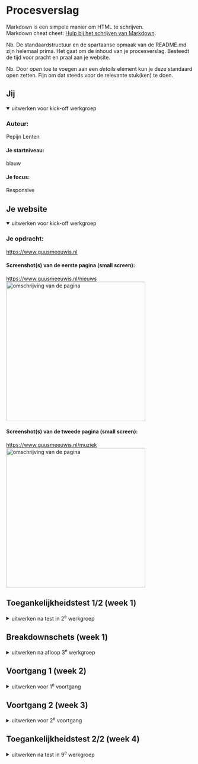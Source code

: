 # Procesverslag
Markdown is een simpele manier om HTML te schrijven.  
Markdown cheat cheet: [Hulp bij het schrijven van Markdown](https://github.com/adam-p/markdown-here/wiki/Markdown-Cheatsheet).

Nb. De standaardstructuur en de spartaanse opmaak van de README.md zijn helemaal prima. Het gaat om de inhoud van je procesverslag. Besteedt de tijd voor pracht en praal aan je website.

Nb. Door *open* toe te voegen aan een *details* element kun je deze standaard open zetten. Fijn om dat steeds voor de relevante stuk(ken) te doen.





## Jij

<details open>
  <summary>uitwerken voor kick-off werkgroep</summary>

  ### Auteur:
  Pepijn Lenten

  #### Je startniveau:
  blauw

  #### Je focus:
 Responsive
 
</details>





## Je website

<details open>
  <summary>uitwerken voor kick-off werkgroep</summary>

  ### Je opdracht:
https://www.guusmeeuwis.nl

  #### Screenshot(s) van de eerste pagina (small screen): 
  https://www.guusmeeuwis.nl/nieuws
 <img src="readme-images/www.guusmeeuwis.nl_nieuws(iPhone 6_7_8).png" width="375px" alt="omschrijving van de pagina">


  #### Screenshot(s) van de tweede pagina (small screen):
https://www.guusmeeuwis.nl/muziek 
    <img src="readme-images/www.guusmeeuwis.nl_muziek(iPhone 6_7_8).png" width="375px" alt="omschrijving van de pagina">
 
</details>



## Toegankelijkheidstest 1/2 (week 1)

<details>
  <summary>uitwerken na test in 2<sup>e</sup> werkgroep</summary>

  ### Bevindingen
  Lijst met je bevindingen die in de test naar voren kwamen:
Test ballon
-Lastig focussen op 1 ding
-1 primaire actie per scherm zou helpen
-Teveel tekst is onmogelijk te lezen
-Grote knoppen
<ul>
  <li>Lastig focussen op 1 ding</li>
<li>1 primaire actie per scherm zou helpen</li>
<li>Teveel tekst is onmogelijk te lezen</li>
<li>Grote knoppen</li>
  </ul>
Test bril
-Grote knoppen en iconen
-Zoekbalk helpt goed, het is lastig om te zoeken met scrollen door producten
-Muis icoontje op het scherm was snel kwijt
-Veel kleine tekst is niet leesbaar
-Veel contrast
<ul>
<li>Grote knoppen en iconen</li>
<li>Zoekbalk helpt goed, het is lastig om te zoeken met scrollen door producten</li>
<li>Muis icoontje op het scherm was snel kwijt</li>
<li>Veel kleine tekst is niet leesbaar</li>
<li>Veel contrast</li>
  </ul>

  WCAG checklist
  <ul>
  <li>met screenreader hoor je de titels van de linkjes 2 keer dubbel, niet zo fijn. </li>
    <li>h2 is een link en een kop in een wat erg verwarrend is. Hij heeft geen hover maar je kan er wel op klikken.</li>
    <li>alle images hebben een alt atribuut</li>
    <li>De website heeft geen focus states, het is gewoon de standaard vormgeving.</li>
    <li>Er is geen dark mode voor de website.</li>
    </ul>
    <li>Er is een goed kleurcontrast</li>
</details>



## Breakdownschets (week 1)

<details>
  <summary>uitwerken na afloop 3<sup>e</sup> werkgroep</summary>

  ### de hele pagina: 
  <img src="readme-images/breakdown1.jpg" width="375px" alt="breakdown van de hele pagina">

  ### dynamisch deel (bijv menu): 
  <img src="readme-images/breakdown2.jpg" width="375px" alt="breakdown van een dynamisch deel">

  ### wellicht nog een dynamisch deel (bijv filter): 
  <img src="readme-images/dummy-plaatje.jpg" width="375px" alt="breakdown van nog een dynamisch deel">

</details>





## Voortgang 1 (week 2)

<details>
  <summary>uitwerken voor 1<sup>e</sup> voortgang</summary>

  ### Stand van zaken
  hier dit ging goed & dit was lastig (neem ook screenshots op van delen van je website en code)
Wat goed gaat is de html en de basis-css van mijn website. Het begint al te lijken op de website die ik heb gekozen, alleen de details die het echt proffesioneel maken missen nog. Waar ik moeite mee heb is de 
form. Ik heb er nog niet heel goed naar gekeken maar ik vind dit onderdeel nog wel lastig. De header is ook nog niet helemaal top maar hier heb ik wel een stuk meer vertrouwen in. Doordat ik ook een hele hoop vergeten ben van vorig jaar vind ik het ook nog lastig om de juiste selectoren te gebruiken. Ik selecteer vaak niet specefiek gennoeg waardoor alles verandert.

  ### Agenda voor meeting
  samen met je groepje opstellen

  | student 1      | student 2          | student 3    | student 4        |
  | Pepijn         | Jim                | Thijs        | Tobias           |
  | Form           | en dit             | en ik dit    | en dan ik dat    |
  | Dunne lijntjes | dit als er tijd is | nog een punt | dit wil ik zeker |
  | Op de website  | ...                | ...          | ...              |


  ### Verslag van meeting
  hier na afloop snel de uitkomsten van de meeting vastleggen

  - onderzoek doen hoe een form werkt.
  - navigatie afmaken, logo in het midden zien te krijgen.
  - footer met navigatie erin maken.

</details>





## Voortgang 2 (week 3)

<details>
  <summary>uitwerken voor 2<sup>e</sup> voortgang</summary>

  ### Stand van zaken
  hier dit ging goed & dit was lastig (neem ook screenshots op van delen van je website en code)
Ik had in week 3 nog steeds moeite met de form. Ik heb een hele tijd gekloot met de afbeelding en daarvoor het witte blokje met de form erin. Ik heb het geprobeert met onder andere position relative en absolute maar dit ging hele gekke dingen doen. Ook heb ik deze week de header en mijn nav helemaal netjes gemaakt. Daarnaast heb ik deze week vooral gefocust op de vormgeving van mijn pagina. Ik heb dus alle articles en koppen netjes gemaakt en alle padding en margin mooi gemaakt. ik ben deze week ook gaan kijken naar animaties maar heb er toen toch voor besloten dat ik voor responsive ga. De animaties gingen me best goed af maar toen ik naar de rest van het lijstje keek leek me responsive toch de betere optie. Ik heb ook alvast een beetje nagedacht over hoe ik mijn website wat leuker kan maken, hij is nu nog namelijk een beetje saai. Het is me deze week ook gelukt om links van mijn artikelen een zwart lijntje te krijgen, dit was een stuk makkelijker dan ik dacht.....

  ### Agenda voor meeting
  samen met je groepje opstellen

  | student 1      | student 2          | student 3    | student 4        |
  | Pepijn         | Jim                | Tobias       | ---              |
  | dit bespreken  | en dit             | en ik dit    | en dan ik dat    |
  | en dat ook nog | dit als er tijd is | nog een punt | dit wil ik zeker |
  | ...            | ...                | ...          | ...              |
Ik had nog een vraagje over forms waar ik niet helemaal uitkwam. Ook vraag ik me af of een <br wel semantisch is

  ### Verslag van meeting
  hier na afloop snel de uitkomsten van de meeting vastleggen

  - Gekeken naar de form. Erg handige tips gekregen waar ik mee verder kan. Zoals de label koppelen aan de input en verschillende soorten input. Zoals text, email, submit en numbers.
  - <br is niet semantisch, dat dacht ik ook al.
  - Erachter gekomen dat je heel veel grappige dingen met forms kan doen.

</details>





## Toegankelijkheidstest 2/2 (week 4)

<details>
  <summary>uitwerken na test in 9<sup>e</sup> werkgroep</summary>

  ### Bevindingen
  Lijst met je bevindingen die in de test naar voren kwamen (geef ook aan wat er verbeterd is):
<ul>
  <li>Bij ieder linkje stond lees meer, dit is natuurlijk niet handig voor slechtzienden dus dit heb ik aangepast naar een naam die wat meer uitlegd.</li>
  <li>De social media iconen hadden geen alt tekst, dit heb ik aangepast.</li>
  <li>Nog geen dark mode, moet dit nog gaan verwerken in mijn website.</li>
  <li>Focus state verbteren, hij heeft nu een rare padding waardoor het af en toe lastig te lezen is.</li>
  <li>Skip link? Weet niet wat het precies inhoudt maar ik heb het niet.</li>
  <li>Ik heb in de input engelse tekst geschreven die hij in het Nederlands voorleest, dit is onverstaanbaar en moet ik nog aanpassen.</li>
  <li> Ik heb mijn code ook nog door de validator gehaald en daar kwam uit dat ik het time element niet goed heb gebruikt. Er moet hier nog een datetime bij zodat de zoekmachine hiernaar kan zoeken, dit heb ik ook aangepast.
</li>
</ul>

## Voortgang 3 (week 4)

<details>
  <summary>uitwerken voor 3<sup>e</sup> voortgang</summary>

  ### Stand van zaken
  hier dit ging goed & dit was lastig (neem ook screenshots op van delen van je website en code)
Ik was deze week erg aan het struggelen met de selectoren. Doordat mijn code steeds langer werdt moest ik ook steeds specefieker zijn in het selecteren van elementen. Veel code die ik al geschreven had paste toe op andere stukken code waardoor het niet deed wat ik wilde, zoals de sections en article op mijn muziekpagina. Ik wou een simpele hover maken op mijn images maar dit bleek toch nog een stuk lastiger te zijn omdat alles elkaar maar bleef selecteren. Verder ben ik eindelijk geslaagd met de form, de achtergrond en voorgrond staan eindelijk waar ik erg blij mee ben. Ook de form zelf doet het waar ik wat mee heb geëxperimenteert. Ik ben deze week ook druk bezig geweest met de states. Ik heb op alles een hover en active state gezet op mijn website zo duidelijk mogelijk te maken. Ik heb ook de focus state een beetje aangepast zodat hij nu wat netter is. Ik ben ook bezig geweest met de paginanummers onder de artikelen maar deze zijn nog niet helemaal af. Ik heb wel nog een probleempje, als ik over mijn afbeelding hover dan gaat hij over de navigatie wat een beetje gek is, dit moet ik nog even navragen.
  ### Agenda voor meeting
  samen met je groepje opstellen

  | student 1      | student 2          | student 3    | student 4        |
  | Pepijn         | Jim                | Tobias       | ---              |
  | dit bespreken  | en dit             | en ik dit    | en dan ik dat    |
  | en dat ook nog | dit als er tijd is | nog een punt | dit wil ik zeker |
  | ...            | ...                | ...          | ...              |


  ### Verslag van meeting
  hier na afloop snel de uitkomsten van de meeting vastleggen

  - Afbeelding hover aangepast met z-index
  - Nav in de footer wordt geselecteerd door mijn nav in de header, hiernaar gekeken en aangepast.
  - Paginanummers onder het artikel in een flex-wrap gezet zodat hij niet buiten mijn pagina valt.

</details>





## Eindgesprek (week 5)

<details>
  <summary>uitwerken voor eindgesprek</summary>

  ### Je uitkomst - karakteristiek screenshots:
  <img src="readme-images/dummy-plaatje.jpg" width="375px" alt="uitomst opdracht 1">


  ### Dit ging goed/Heb ik geleerd: 
  Korte omschrijving met plaatjes

  <img src="readme-images/dummy-plaatje.jpg" width="375px" alt="top">


  ### Dit was lastig/Is niet gelukt:
  Korte omschrijving met plaatjes

  <img src="readme-images/dummy-plaatje.jpg" width="375px" alt="bummer">
</details>





## Bronnenlijst

<details open>
  <summary>continu bijhouden terwijl je werkt</summary>

  Nb. Wees specifiek ('css-tricks' als bron is bijv. niet specifiek genoeg). 
  Nb. ChatGpT en andere AI horen er ook bij.
  Nb. Vermeld de bronnen ook in je code.

  1. Learn web(03-08-2023) How To Overlay A Text On An Image | CSS Overlay[Video], 
Youtube. Geraadpleegd op: 09-12-2023, van:https://www.youtube.com/watch?v=Qt-70hrdJZI
  2. bron 2
  3. ...

</details>
